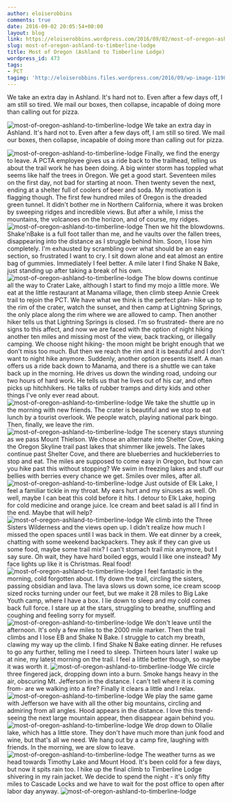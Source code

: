 ```yaml
---
author: eloiserobbins
comments: true
date: 2016-09-02 20:05:54+00:00
layout: blog
link: https://eloiserobbins.wordpress.com/2016/09/02/most-of-oregon-ashland-to-timberline-lodge/
slug: most-of-oregon-ashland-to-timberline-lodge
title: Most of Oregon (Ashland to Timberline Lodge)
wordpress_id: 473
tags:
- PCT
tagimg: 'http://eloiserobbins.files.wordpress.com/2016/09/wp-image-1198867546jpg.jpg'
---
```


We take an extra day in Ashland. It's hard not to. Even after a few days off, I am still so tired. We mail our boxes, then collapse, incapable of doing more than calling out for pizza.


![most-of-oregon-ashland-to-timberline-lodge](http://eloiserobbins.files.wordpress.com/2016/09/wp-image-1198867546jpg.jpg)
We take an extra day in Ashland. It's hard not to. Even after a few days off, I am still so tired. We mail our boxes, then collapse, incapable of doing more than calling out for pizza.

![most-of-oregon-ashland-to-timberline-lodge](http://eloiserobbins.files.wordpress.com/2016/09/wp-image-224333773jpg.jpg)
Finally, we find the energy to leave. A PCTA employee gives us a ride back to the trailhead, telling us about the trail work he has been doing. A big winter storm has toppled what seems like half the trees in Oregon. We get a good start. Seventeen miles on the first day, not bad for starting at noon. Then twenty seven the next, ending at a shelter full of coolers of beer and soda. My motivation is flagging though. The first few hundred miles of Oregon is the dreaded green tunnel. It didn't bother me in Northern California, where it was broken by sweeping ridges and incredible views. But after a while, I miss the mountains, the volcanoes on the horizon, and of course, my ridges.
![most-of-oregon-ashland-to-timberline-lodge](http://eloiserobbins.files.wordpress.com/2016/09/wp-image-2131597857jpg.jpg)
Then we hit the blowdowns. Shake'nBake is a full foot taller than me, and he vaults over the fallen trees, disappearing into the distance as I struggle behind him. Soon, I lose him completely. I'm exhausted by scrambling over what should be an easy section, so frustrated I want to cry. I sit down alone and eat almost an entire bag of gummies. Immediately I feel better. A mile later I find Shake N Bake, just standing up after taking a break of his own. 
![most-of-oregon-ashland-to-timberline-lodge](http://eloiserobbins.files.wordpress.com/2016/09/wp-image-1512994441jpg.jpg)
The blow downs continue all the way to Crater Lake, although I start to find my mojo a little more. We eat at the little restaurant at Manama village, then climb steep Annie Creek trail to rejoin the PCT. We have what we think is the perfect plan- hike up to the rim of the crater, watch the sunset, and then camp at Lightning Springs, the only place along the rim where we are allowed to camp. Then another hiker tells us that Lightning Springs is closed. I'm so frustrated- there are no signs to this affect, and now we are faced with the option of night hiking another ten miles and missing most of the view, back tracking, or illegally camping. We choose night hiking- the moon might be bright enough that we don't miss too much. But then we reach the rim and it is beautiful and I don't want to night hike anymore. Suddenly, another option presents itself. A man offers us a ride back down to Manama, and there is a shuttle we can take back up in the morning. He drives us down the winding road, undoing our two hours of hard work. He tells us that he lives out of his car, and often picks up hitchhikers. He talks of rubber tramps and dirty kids and other things I've only ever read about.
![most-of-oregon-ashland-to-timberline-lodge](http://eloiserobbins.files.wordpress.com/2016/09/wp-image-724432742jpg.jpg)
We take the shuttle up in the morning with new friends. The crater is beautiful and we stop to eat lunch by a tourist overlook. We people watch, playing national park bingo. Then, finally, we leave the rim. 
![most-of-oregon-ashland-to-timberline-lodge](http://eloiserobbins.files.wordpress.com/2016/09/wp-image-1222884423jpg.jpg)
The scenery stays stunning as we pass Mount Thielson. We chose an alternate into Shelter Cove, taking the Oregon Skyline trail past lakes that shimmer like jewels. The lakes continue past Shelter Cove, and there are blueberries and huckleberries to stop and eat. The miles are supposed to come easy in Oregon, but how can you hike past this without stopping? We swim in freezing lakes and stuff our bellies with berries every chance we get. Smiles over miles, after all.
![most-of-oregon-ashland-to-timberline-lodge](http://eloiserobbins.files.wordpress.com/2016/09/wp-image-713451402jpg.jpg)
Just outside of Elk Lake, I feel a familiar tickle in my throat. My ears hurt and my sinuses as well. Oh well, maybe I can beat this cold before it hits. I detour to Elk Lake, hoping for cold medicine and orange juice. Ice cream and beet salad is all I find in the end. Maybe that will help?
![most-of-oregon-ashland-to-timberline-lodge](http://eloiserobbins.files.wordpress.com/2016/09/wp-image-472385202jpg.jpg)
We climb into the Three Sisters Wilderness and the views open up. I didn't realize how much I missed the open spaces until I was back in them. We eat dinner by a creek, chatting with some weekend backpackers. They ask if they can give us some food, maybe some trail mix? I can't stomach trail mix anymore, but I say sure. Oh wait, they have hard boiled eggs, would I like one instead? My face lights up like it is Christmas. Real food!
![most-of-oregon-ashland-to-timberline-lodge](http://eloiserobbins.files.wordpress.com/2016/09/wp-image-623634285jpg.jpg)
I feel fantastic in the morning, cold forgotten about. I fly down the trail, circling the sisters, passing obsidian and lava. The lava slows us down some, ice cream scoop sized rocks turning under our feet, but we make it 28 miles to Big Lake Youth camp, where I have a box. I lie down to sleep and my cold comes back full force. I stare up at the stars, struggling to breathe, snuffling and coughing and feeling sorry for myself.
![most-of-oregon-ashland-to-timberline-lodge](http://eloiserobbins.files.wordpress.com/2016/09/wp-image-1928916570jpg.jpg)
We don't leave until the afternoon. It's only a few miles to the 2000 mile marker. Then the trail climbs and I lose EB and Shake N Bake. I struggle to catch my breath, clawing my way up the climb. I find Shake N Bake eating dinner. He refuses to go any further, telling me I need to sleep. Thirteen hours later I wake up at nine, my latest morning on the trail. I feel a little better though, so maybe it was worth it.
![most-of-oregon-ashland-to-timberline-lodge](http://eloiserobbins.files.wordpress.com/2016/09/wp-image-465076795jpg.jpg)
We circle three fingered jack, dropping down into a burn. Smoke hangs heavy in the air, obscuring Mt. Jefferson in the distance. I can't tell where it is coming from- are we walking into a fire? Finally it clears a little and I relax.
![most-of-oregon-ashland-to-timberline-lodge](http://eloiserobbins.files.wordpress.com/2016/09/wp-image-2081420885jpg.jpg)
We play the same game with Jefferson we have with all the other big mountains, circling and admiring from all angles. Hood appears in the distance. I love this trend- seeing the next large mountain appear, then disappear again behind you.
![most-of-oregon-ashland-to-timberline-lodge](http://eloiserobbins.files.wordpress.com/2016/09/wp-image-1961762452jpg.jpg)
We drop down to Ollalie lake, which has a little store. They don't have much more than junk food and wine, but that's all we need. We hang out by a camp fire, laughing with friends. In the morning, we are slow to leave. 
![most-of-oregon-ashland-to-timberline-lodge](http://eloiserobbins.files.wordpress.com/2016/09/wp-image-1235248528jpg.jpg)
The weather turns as we head towards Timothy Lake and Mount Hood. It's been cold for a few days, but now it spits rain too. I hike up the final climb to Timberline Lodge shivering in my rain jacket. We decide to spend the night - it's only fifty miles to Cascade Locks and we have to wait for the post office to open after labor day anyway.
![most-of-oregon-ashland-to-timberline-lodge](http://eloiserobbins.files.wordpress.com/2016/09/wp-image-1774843448jpg.jpg)
